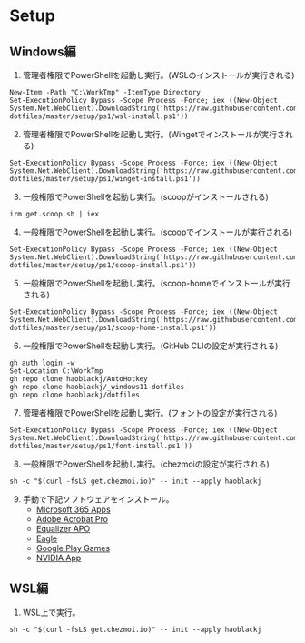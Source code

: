 # Setup
## Windows編
1. 管理者権限でPowerShellを起動し実行。(WSLのインストールが実行される)
```
New-Item -Path "C:\WorkTmp" -ItemType Directory
Set-ExecutionPolicy Bypass -Scope Process -Force; iex ((New-Object System.Net.WebClient).DownloadString('https://raw.githubusercontent.com/haoblackj/_windows11-dotfiles/master/setup/ps1/wsl-install.ps1'))
```
2. 管理者権限でPowerShellを起動し実行。(Wingetでインストールが実行される)
```
Set-ExecutionPolicy Bypass -Scope Process -Force; iex ((New-Object System.Net.WebClient).DownloadString('https://raw.githubusercontent.com/haoblackj/_windows11-dotfiles/master/setup/ps1/winget-install.ps1'))
```
3. 一般権限でPowerShellを起動し実行。(scoopがインストールされる)
```
irm get.scoop.sh | iex
```

4. 一般権限でPowerShellを起動し実行。(scoopでインストールが実行される)
```
Set-ExecutionPolicy Bypass -Scope Process -Force; iex ((New-Object System.Net.WebClient).DownloadString('https://raw.githubusercontent.com/haoblackj/_windows11-dotfiles/master/setup/ps1/scoop-install.ps1'))
```

5. 一般権限でPowerShellを起動し実行。(scoop-homeでインストールが実行される)
```
Set-ExecutionPolicy Bypass -Scope Process -Force; iex ((New-Object System.Net.WebClient).DownloadString('https://raw.githubusercontent.com/haoblackj/_windows11-dotfiles/master/setup/ps1/scoop-home-install.ps1'))
```

6. 一般権限でPowerShellを起動し実行。(GitHub CLIの設定が実行される)
```
gh auth login -w
Set-Location C:\WorkTmp
gh repo clone haoblackj/AutoHotkey
gh repo clone haoblackj/_windows11-dotfiles
gh repo clone haoblackj/dotfiles
```

7. 管理者権限でPowerShellを起動し実行。(フォントの設定が実行される)
```
Set-ExecutionPolicy Bypass -Scope Process -Force; iex ((New-Object System.Net.WebClient).DownloadString('https://raw.githubusercontent.com/haoblackj/_windows11-dotfiles/master/setup/ps1/font-install.ps1'))
```

8. 一般権限でPowerShellを起動し実行。(chezmoiの設定が実行される)
```
sh -c "$(curl -fsLS get.chezmoi.io)" -- init --apply haoblackj
```

9. 手動で下記ソフトウェアをインストール。
    - [Microsoft 365 Apps](https://www.office.com/)
    - [Adobe Acrobat Pro](https://acrobat.adobe.com/jp/ja/acrobat.html)
    - [Equalizer APO](https://sourceforge.net/projects/equalizerapo/)
    - [Eagle](https://jp.eagle.cool/)
    - [Google Play Games](https://play.google.com/intl/ja_jp/about/play-games/)
    - [NVIDIA App](https://www.nvidia.com/ja-jp/software/nvidia-app/)

## WSL編
1. WSL上で実行。
```
sh -c "$(curl -fsLS get.chezmoi.io)" -- init --apply haoblackj
```
